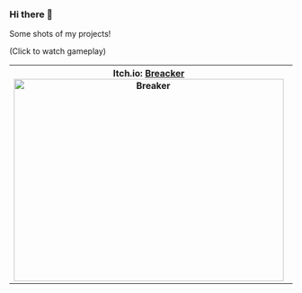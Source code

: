 ### Hi there 👋

Some shots of my projects!

(Click to watch gameplay)

<table>
  <tr>
    <th>
     <label>
     Itch.io: <a href = "https://nijisan.itch.io/breaker">Breacker</a>
     <div>
     <a href="http://www.youtube.com/watch?feature=player_embedded&v=TNuG5q3nk54 "target="_blank" >
     <img src="http://img.youtube.com/vi/qX8eav60JEg/0.jpg" alt="Breaker" width="480" height="360" />
     </a>
     </div>
     </label>
    </th>
    <th>
     <label>  
     Itch.io: <a href = "https://nijisan.itch.io/amy-vs-emy-penalty-time">Amy VS Emy: Penalty time</a>
     <div>
     <a href="http://www.youtube.com/watch?feature=player_embedded&v=TNuG5q3nk54 "target="_blank" >
     <img src="http://img.youtube.com/vi/TNuG5q3nk54/0.jpg" alt="Amy VS Emy: Penalty time" width="480" height="360" />
     </a> 
     </div>
     </label>
    </th>
  </tr>
</table>
